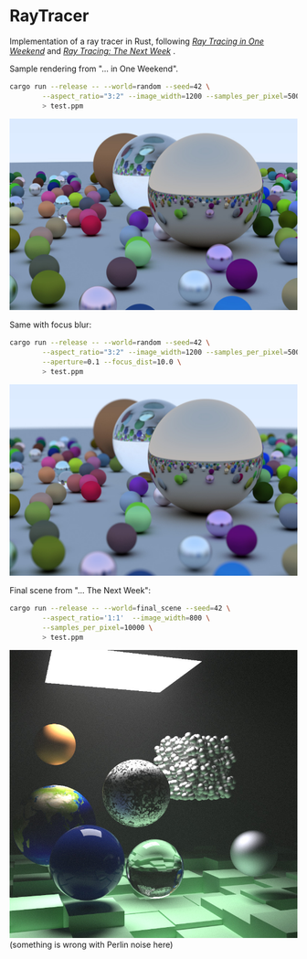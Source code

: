 # RayTracer

Implementation of a ray tracer in Rust, following [_Ray Tracing in One Weekend_](https://raytracing.github.io/books/RayTracingInOneWeekend.html) 
and [_Ray Tracing: The Next Week_](https://raytracing.github.io/books/RayTracingTheNextWeek.html) .

Sample rendering from "... in One Weekend".

```bash
cargo run --release -- --world=random --seed=42 \
        --aspect_ratio="3:2" --image_width=1200 --samples_per_pixel=500 \
        > test.ppm
```

![Sample rendering](sample.jpg)

Same with focus blur:

```bash
cargo run --release -- --world=random --seed=42 \
        --aspect_ratio="3:2" --image_width=1200 --samples_per_pixel=500 \
        --aperture=0.1 --focus_dist=10.0 \
        > test.ppm
```

![Sample rendering with focus blur](sample_blur.jpg)

Final scene from "... The Next Week":

```bash
cargo run --release -- --world=final_scene --seed=42 \
        --aspect_ratio='1:1'  --image_width=800 \
        --samples_per_pixel=10000 \
        > test.ppm
```

![Final scene](final_scene.jpg)
(something is wrong with Perlin noise here)
